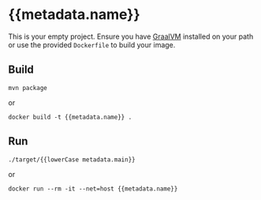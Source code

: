 # {{metadata.name}}

This is your empty project. Ensure you have [GraalVM](https://www.graalvm.org) installed
on your path or use the provided `Dockerfile` to build your image.

## Build

`mvn package`

or

`docker build -t {{metadata.name}} .`

## Run

`./target/{{lowerCase metadata.main}}`

or

`docker run --rm -it --net=host {{metadata.name}}`
